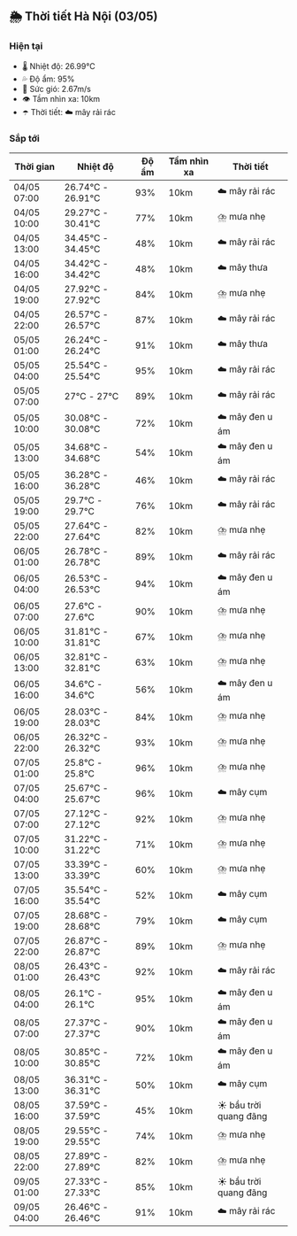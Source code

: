 ## 🌦️ Thời tiết Hà Nội (03/05)

### Hiện tại

- 🌡️ Nhiệt độ: 26.99℃
- 💦 Độ ẩm: 95%
- 💨 Sức gió: 2.67m/s
- 👁️ Tầm nhìn xa: 10km
- ☂️ Thời tiết: ☁️ mây rải rác

### Sắp tới

| Thời gian | Nhiệt độ | Độ ẩm | Tầm nhìn xa | Thời tiết |
| --- | --- | --- | --- | --- |
| 04/05 07:00 | 26.74℃ - 26.91℃ | 93% | 10km | ☁️ mây rải rác |
| 04/05 10:00 | 29.27℃ - 30.41℃ | 77% | 10km | ⛈️ mưa nhẹ |
| 04/05 13:00 | 34.45℃ - 34.45℃ | 48% | 10km | ☁️ mây rải rác |
| 04/05 16:00 | 34.42℃ - 34.42℃ | 48% | 10km | ☁️ mây thưa |
| 04/05 19:00 | 27.92℃ - 27.92℃ | 84% | 10km | ⛈️ mưa nhẹ |
| 04/05 22:00 | 26.57℃ - 26.57℃ | 87% | 10km | ☁️ mây rải rác |
| 05/05 01:00 | 26.24℃ - 26.24℃ | 91% | 10km | ☁️ mây thưa |
| 05/05 04:00 | 25.54℃ - 25.54℃ | 95% | 10km | ☁️ mây rải rác |
| 05/05 07:00 | 27℃ - 27℃ | 89% | 10km | ☁️ mây rải rác |
| 05/05 10:00 | 30.08℃ - 30.08℃ | 72% | 10km | ☁️ mây đen u ám |
| 05/05 13:00 | 34.68℃ - 34.68℃ | 54% | 10km | ☁️ mây đen u ám |
| 05/05 16:00 | 36.28℃ - 36.28℃ | 46% | 10km | ☁️ mây rải rác |
| 05/05 19:00 | 29.7℃ - 29.7℃ | 76% | 10km | ☁️ mây rải rác |
| 05/05 22:00 | 27.64℃ - 27.64℃ | 82% | 10km | ⛈️ mưa nhẹ |
| 06/05 01:00 | 26.78℃ - 26.78℃ | 89% | 10km | ☁️ mây rải rác |
| 06/05 04:00 | 26.53℃ - 26.53℃ | 94% | 10km | ☁️ mây đen u ám |
| 06/05 07:00 | 27.6℃ - 27.6℃ | 90% | 10km | ⛈️ mưa nhẹ |
| 06/05 10:00 | 31.81℃ - 31.81℃ | 67% | 10km | ⛈️ mưa nhẹ |
| 06/05 13:00 | 32.81℃ - 32.81℃ | 63% | 10km | ⛈️ mưa nhẹ |
| 06/05 16:00 | 34.6℃ - 34.6℃ | 56% | 10km | ☁️ mây đen u ám |
| 06/05 19:00 | 28.03℃ - 28.03℃ | 84% | 10km | ⛈️ mưa nhẹ |
| 06/05 22:00 | 26.32℃ - 26.32℃ | 93% | 10km | ⛈️ mưa nhẹ |
| 07/05 01:00 | 25.8℃ - 25.8℃ | 96% | 10km | ⛈️ mưa nhẹ |
| 07/05 04:00 | 25.67℃ - 25.67℃ | 96% | 10km | ☁️ mây cụm |
| 07/05 07:00 | 27.12℃ - 27.12℃ | 92% | 10km | ⛈️ mưa nhẹ |
| 07/05 10:00 | 31.22℃ - 31.22℃ | 71% | 10km | ⛈️ mưa nhẹ |
| 07/05 13:00 | 33.39℃ - 33.39℃ | 60% | 10km | ⛈️ mưa nhẹ |
| 07/05 16:00 | 35.54℃ - 35.54℃ | 52% | 10km | ☁️ mây cụm |
| 07/05 19:00 | 28.68℃ - 28.68℃ | 79% | 10km | ☁️ mây cụm |
| 07/05 22:00 | 26.87℃ - 26.87℃ | 89% | 10km | ⛈️ mưa nhẹ |
| 08/05 01:00 | 26.43℃ - 26.43℃ | 92% | 10km | ☁️ mây rải rác |
| 08/05 04:00 | 26.1℃ - 26.1℃ | 95% | 10km | ☁️ mây đen u ám |
| 08/05 07:00 | 27.37℃ - 27.37℃ | 90% | 10km | ☁️ mây đen u ám |
| 08/05 10:00 | 30.85℃ - 30.85℃ | 72% | 10km | ☁️ mây đen u ám |
| 08/05 13:00 | 36.31℃ - 36.31℃ | 50% | 10km | ☁️ mây cụm |
| 08/05 16:00 | 37.59℃ - 37.59℃ | 45% | 10km | ☀️ bầu trời quang đãng |
| 08/05 19:00 | 29.55℃ - 29.55℃ | 74% | 10km | ⛈️ mưa nhẹ |
| 08/05 22:00 | 27.89℃ - 27.89℃ | 82% | 10km | ⛈️ mưa nhẹ |
| 09/05 01:00 | 27.33℃ - 27.33℃ | 85% | 10km | ☀️ bầu trời quang đãng |
| 09/05 04:00 | 26.46℃ - 26.46℃ | 91% | 10km | ☁️ mây rải rác |
